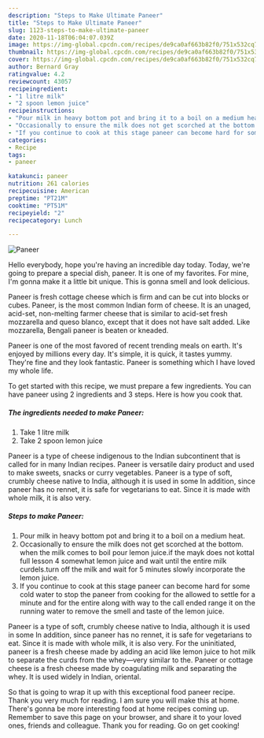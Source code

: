 ```yaml
---
description: "Steps to Make Ultimate Paneer"
title: "Steps to Make Ultimate Paneer"
slug: 1123-steps-to-make-ultimate-paneer
date: 2020-11-18T06:04:07.039Z
image: https://img-global.cpcdn.com/recipes/de9ca0af663b82f0/751x532cq70/paneer-recipe-main-photo.jpg
thumbnail: https://img-global.cpcdn.com/recipes/de9ca0af663b82f0/751x532cq70/paneer-recipe-main-photo.jpg
cover: https://img-global.cpcdn.com/recipes/de9ca0af663b82f0/751x532cq70/paneer-recipe-main-photo.jpg
author: Bernard Gray
ratingvalue: 4.2
reviewcount: 43057
recipeingredient:
- "1 litre milk"
- "2 spoon lemon juice"
recipeinstructions:
- "Pour milk in heavy bottom pot and bring it to a boil on a medium heat."
- "Occasionally to ensure the milk does not get scorched at the bottom. when the milk comes to boil pour lemon juice.if the mayk does not kottal full lesson 4 somewhat lemon juice and wait until the entire milk curdels.turn off the milk and wait for 5 minutes slowly incorporate the lemon juice."
- "If you continue to cook at this stage paneer can become hard for some cold water to stop the paneer from cooking for the allowed to settle for a minute and for the entire along with way to the call ended range it on the running water to remove the smell and taste of the lemon juice."
categories:
- Recipe
tags:
- paneer

katakunci: paneer 
nutrition: 261 calories
recipecuisine: American
preptime: "PT21M"
cooktime: "PT51M"
recipeyield: "2"
recipecategory: Lunch

---
```



![Paneer](https://img-global.cpcdn.com/recipes/de9ca0af663b82f0/751x532cq70/paneer-recipe-main-photo.jpg)

Hello everybody, hope you're having an incredible day today. Today, we're going to prepare a special dish, paneer. It is one of my favorites. For mine, I'm gonna make it a little bit unique. This is gonna smell and look delicious.

Paneer is fresh cottage cheese which is firm and can be cut into blocks or cubes. Paneer, is the most common Indian form of cheese. It is an unaged, acid-set, non-melting farmer cheese that is similar to acid-set fresh mozzarella and queso blanco, except that it does not have salt added. Like mozzarella, Bengali paneer is beaten or kneaded.

Paneer is one of the most favored of recent trending meals on earth. It's enjoyed by millions every day. It's simple, it is quick, it tastes yummy. They're fine and they look fantastic. Paneer is something which I have loved my whole life.


To get started with this recipe, we must prepare a few ingredients. You can have paneer using 2 ingredients and 3 steps. Here is how you cook that.

<!--inarticleads1-->

##### The ingredients needed to make Paneer:

1. Take 1 litre milk
1. Take 2 spoon lemon juice


Paneer is a type of cheese indigenous to the Indian subcontinent that is called for in many Indian recipes. Paneer is versatile dairy product and used to make sweets, snacks or curry vegetables. Paneer is a type of soft, crumbly cheese native to India, although it is used in some In addition, since paneer has no rennet, it is safe for vegetarians to eat. Since it is made with whole milk, it is also very. 

<!--inarticleads2-->

##### Steps to make Paneer:

1. Pour milk in heavy bottom pot and bring it to a boil on a medium heat.
1. Occasionally to ensure the milk does not get scorched at the bottom. when the milk comes to boil pour lemon juice.if the mayk does not kottal full lesson 4 somewhat lemon juice and wait until the entire milk curdels.turn off the milk and wait for 5 minutes slowly incorporate the lemon juice.
1. If you continue to cook at this stage paneer can become hard for some cold water to stop the paneer from cooking for the allowed to settle for a minute and for the entire along with way to the call ended range it on the running water to remove the smell and taste of the lemon juice.


Paneer is a type of soft, crumbly cheese native to India, although it is used in some In addition, since paneer has no rennet, it is safe for vegetarians to eat. Since it is made with whole milk, it is also very. For the uninitiated, paneer is a fresh cheese made by adding an acid like lemon juice to hot milk to separate the curds from the whey—very similar to the. Paneer or cottage cheese is a fresh cheese made by coagulating milk and separating the whey. It is used widely in Indian, oriental. 

So that is going to wrap it up with this exceptional food paneer recipe. Thank you very much for reading. I am sure you will make this at home. There's gonna be more interesting food at home recipes coming up. Remember to save this page on your browser, and share it to your loved ones, friends and colleague. Thank you for reading. Go on get cooking!
